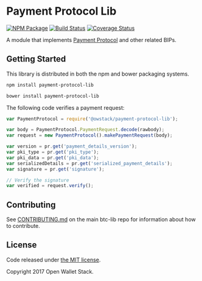 Payment Protocol Lib
=======

[![NPM Package](https://img.shields.io/npm/v/payment-protocol-lib.svg?style=flat-square)](https://www.npmjs.org/package/payment-protocol-lib)
[![Build Status](https://img.shields.io/travis/owstack/payment-protocol-lib.svg?branch=master&style=flat-square)](https://travis-ci.org/owstack/payment-protocol-lib)
[![Coverage Status](https://img.shields.io/coveralls/owstack/payment-protocol-lib.svg?style=flat-square)](https://coveralls.io/r/owstack/payment-protocol-lib)

A module that implements [Payment Protocol](https://github.com/bitcoin/bips/blob/master/bip-0070.mediawiki) and other related BIPs.

## Getting Started

This library is distributed in both the npm and bower packaging systems.

```sh
npm install payment-protocol-lib
```

```sh
bower install payment-protocol-lib
```

The following code verifies a payment request:

```javascript
var PaymentProtocol = require('@owstack/payment-protocol-lib');

var body = PaymentProtocol.PaymentRequest.decode(rawbody);
var request = new PaymentProtocol().makePaymentRequest(body);

var version = pr.get('payment_details_version');
var pki_type = pr.get('pki_type');
var pki_data = pr.get('pki_data');
var serializedDetails = pr.get('serialized_payment_details');
var signature = pr.get('signature');

// Verify the signature
var verified = request.verify();
```

## Contributing

See [CONTRIBUTING.md](https://github.com/owstack/btc-lib/blob/master/CONTRIBUTING.md) on the main btc-lib repo for information about how to contribute.

## License

Code released under [the MIT license](https://github.com/owstack/payment-protocol-lib/blob/master/LICENSE).

Copyright 2017 Open Wallet Stack.
